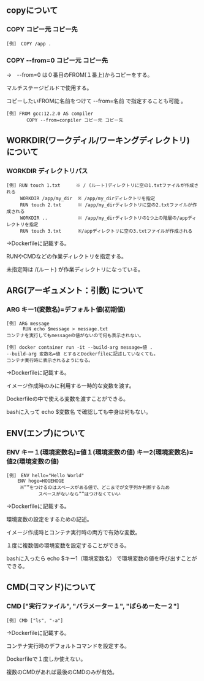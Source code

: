 ## copyについて
### COPY コピー元 コピー先
```
[例]　COPY /app .
```

### COPY --from=0 コピー元 コピー先
→　--from=0 は０番目のFROM(１番上)からコピーをする。

マルチステージビルドで使用する。

コピーしたいFROMに名前をつけて --from=名前 で指定することも可能 。
```
[例] FROM gcc:12.2.0 AS compiler
　　    COPY --from=conpiler コピー元 コピー先
```


## WORKDIR(ワークディル/ワーキングディレクトリ)　について
### WORKDIR ディレクトリパス
```
[例] RUN touch 1.txt    　※ / (ルート)ディレクトリに空の1.txtファイルが作成される
     WORKDIR /app/my_dir  ※ /app/my_dirディレクトリを指定
     RUN touch 2.txt　　　 ※ /app/my_dirディレクトリに空の2.txtファイルが作成される
     WORKDIR ..　　　　　 　※ /app/my_dirディレクトリの1つ上の階層の/appディレクトリを指定
     RUN touch 3.txt      ※/appディレクトリに空の3.txtファイルが作成される
```
→Dockerfileに記載する。

RUNやCMDなどの作業ディレクトリを指定する。

未指定時は /(ルート) が作業ディレクトリになっている。



## ARG(アーギュメント：引数) について
### ARG キー1(変数名)=デフォルト値(初期値)
```
[例] ARG message
      RUN echo $message > message.txt
コンテナを実行してもmessageの値がないので何も表示されない。
```
```
[例] docker container run -it --build-arg message=値 .
--build-arg 変数名=値 とするとDockerfileに記述していなくても。
コンテナ実行時に表示されるようになる。
```

→Dockerfileに記載する。

イメージ作成時のみに利用する一時的な変数を渡す。

Dockerfileの中で使える変数を渡すことができる。

bashに入って echo $変数名 で確認しても中身は何もない。


## ENV(エンブ)について
### ENV キー１(環境変数名)=値１(環境変数の値) キー2(環境変数名)=値2(環境変数の値)
```
[例]　ENV hello="Hello World"
    ENV hoge=HOGEHOGE
     ※””をつけるのはスペースがある値で、どこまでが文字列か判断するため
　　　　     スペースがないなら””はつけなくていい
```
→Dockerfileに記載する。

環境変数の設定をするための記述。

イメージ作成時とコンテナ実行時の両方で有効な変数。

１度に複数個の環境変数を設定することができる。

bashに入ったら echo $キー1（環境変数名） で環境変数の値を呼び出すことができる。



## CMD(コマンド)について
### CMD ["実行ファイル", "パラメーター１", "ぱらめーたー２"]
```
[例] CMD ["ls", "-a"]
```
→Dockerfileに記載する。

コンテナ実行時のデフォルトコマンドを設定する。

Dockerfileで１度しか使えない。

複数のCMDがあれば最後のCMDのみが有効。

